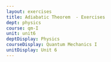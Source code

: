 ```yaml
---
layout: exercises
title: Adiabatic Theorem  - Exercises
dept: physics
course: qm-I
unit: unit6
deptDisplay: Physics
courseDisplay: Quantum Mechanics I
unitDisplay: Unit 6
---
```

